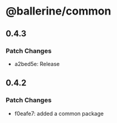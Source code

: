 # @ballerine/common

## 0.4.3

### Patch Changes

- a2bed5e: Release

## 0.4.2

### Patch Changes

- f0eafe7: added a common package
